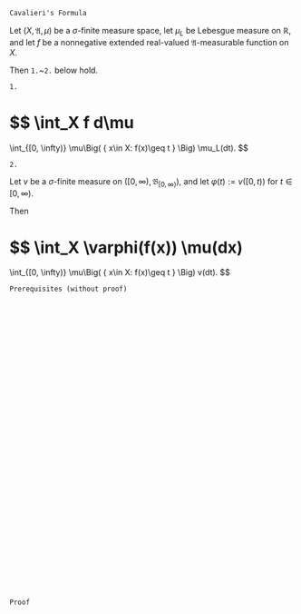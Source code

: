 ```
Cavalieri's Formula
```

Let $(X, \mathfrak{A}, \mu)$ be a $\sigma$-finite measure space,
let $\mu_L$ be Lebesgue measure on $\mathbb{R}$,
and let $f$ be a nonnegative extended real-valued $\mathfrak{A}$-measurable function on $X$.

Then `1.`~`2.` below hold.

`1.`

$$
\int_X f d\mu
=
\int_{[0, \infty)} \mu\Big(
    \{
        x\in X:
        f(x)\geq t
    \}
\Big)
\mu_L(dt).
$$


`2.`

Let $v$ be a $\sigma$-finite measure on $([0, \infty), \mathfrak{B}_{[0, \infty)})$,
and let $\varphi(t):=v([0, t))$ for $t\in[0, \infty)$.

Then

$$
\int_X \varphi(f(x)) \mu(dx)
=
\int_{[0, \infty)} \mu\Big(
    \{
        x\in X:
        f(x)\geq t
    \}
\Big)
v(dt).
$$



```
Prerequisites (without proof)
```



<br>
<br>
<br>
<br>
<br>
<br>
<br>
<br>
<br>
<br>
<br>
<br>
<br>
<br>
<br>
<br>
<br>
<br>
<br>
<br>
<br>
<br>
<br>
<br>
<br>
<br>
<br>
<br>
<br>
<br>


```
Proof
```
